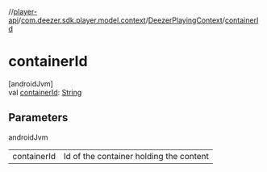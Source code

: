 //[player-api](../../../index.md)/[com.deezer.sdk.player.model.context](../index.md)/[DeezerPlayingContext](index.md)/[containerId](container-id.md)

# containerId

[androidJvm]\
val [containerId](container-id.md): [String](https://kotlinlang.org/api/latest/jvm/stdlib/kotlin/-string/index.html)

## Parameters

androidJvm

| | |
|---|---|
| containerId | Id of the container holding the content |
